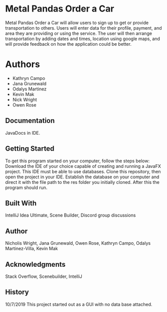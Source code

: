 # Metal Pandas Order a Car

Metal Pandas Order a Car will allow users to sign up to get or provide transportation to others. Users will enter data for their 
profile, payment, and area they are providing or using the service. The user will then arrange transportation by adding dates and times, location using google maps, and will provide feedback on how the application could be better.

# Authors
- Kathryn Campo
- Jana Grunewald
- Odalys Martinez
- Kevin Mak
- Nick Wright
- Owen Rose

## Documentation
JavaDocs in IDE.


## Getting Started
To get this program started on your computer, follow the steps below:
Download the IDE of your choice capable of creating and running a JavaFX project. This IDE must be able to use databases. Clone this repository, then open the project in your IDE. Establish the database on your computer and direct it with the file path to the res folder you initially cloned. After this the program should run.

## Built With
IntelliJ Idea Ultimate, 
Scene Builder, 
Discord group discussions

## Author
Nicholis Wright, Jana Grunewald, Owen Rose, Kathryn Campo, Odalys Martinez-Villa, Kevin Mak


## Acknowledgments
Stack Overflow, Scenebuilder, IntelliJ


## History
10/7/2019 This project started out as a GUI with no data base attached. 
